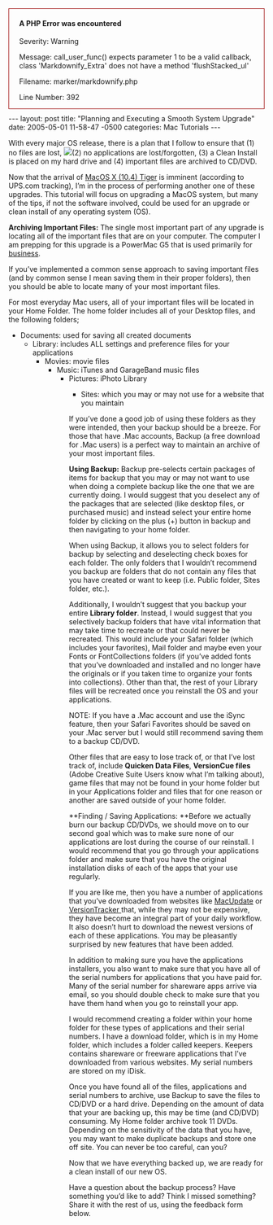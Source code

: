 <div style="border:1px solid #990000;padding-left:20px;margin:0 0 10px 0;">

<h4>A PHP Error was encountered</h4>

<p>Severity: Warning</p>
<p>Message:  call_user_func() expects parameter 1 to be a valid callback, class 'Markdownify_Extra' does not have a method 'flushStacked_ul'</p>
<p>Filename: marker/markdownify.php</p>
<p>Line Number: 392</p>

</div>---
layout: post
title:  "Planning and Executing a Smooth System Upgrade"
date:   2005-05-01 11-58-47 -0500
categories: Mac Tutorials
---

With every major OS release, there is a plan that I follow to ensure that (1) no files are lost, ![][1](2) no applications are lost/forgotten, (3) a Clean Install is placed on my hard drive and (4) important files are archived to CD/DVD. 

Now that the arrival of [MacOS X (10.4) Tiger][2] is imminent (according to UPS.com tracking), I’m in the process of performing another one of these upgrades. This tutorial will focus on upgrading a MacOS system, but many of the tips, if not the software involved, could be used for an upgrade or clean install of any operating system (OS).

**Archiving Important Files:** The single most important part of any upgrade is locating all of the important files that are on your computer. The computer I am prepping for this upgrade is a PowerMac G5 that is used primarily for [business][3]. 

If you’ve implemented a common sense approach to saving important files (and by common sense I mean saving them in their proper folders), then you should be able to locate many of your most important files. 

For most everyday Mac users, all of your important files will be located in your Home Folder. The home folder includes all of your Desktop files, and the following folders; 

*   Documents: used for saving all created documents 
    *   Library: includes ALL settings and preference files for your applications 
        *   Movies: movie files 
            *   Music: iTunes and GarageBand music files 
                *   Pictures: iPhoto Library 
                    *   Sites: which you may or may not use for a website that you maintain </ul>
                        If you’ve done a good job of using these folders as they were intended, then your backup should be a breeze. For those that have .Mac accounts, Backup (a free download for .Mac users) is a perfect way to maintain an archive of your most important files. 
                        
                        **Using Backup:** Backup pre-selects certain packages of items for backup that you may or may not want to use when doing a complete backup like the one that we are currently doing. I would suggest that you deselect any of the packages that are selected (like desktop files, or purchased music) and instead select your entire home folder by clicking on the plus (+) button in backup and then navigating to your home folder.
                        
                        When using Backup, it allows you to select folders for backup by selecting and deselecting check boxes for each folder. The only folders that I wouldn’t recommend you backup are folders that do not contain any files that you have created or want to keep (i.e. Public folder, Sites folder, etc.).
                        
                        Additionally, I wouldn’t suggest that you backup your entire **Library folder**. Instead, I would suggest that you selectively backup folders that have vital information that may take time to recreate or that could never be recreated. This would include your Safari folder (which includes your favorites), Mail folder and maybe even your Fonts or FontCollections folders (if you’ve added fonts that you’ve downloaded and installed and no longer have the originals or if you taken time to organize your fonts into collections). Other than that, the rest of your Library files will be recreated once you reinstall the OS and your applications.
                        
                        NOTE: If you have a .Mac account and use the iSync feature, then your Safari Favorites should be saved on your .Mac server but I would still recommend saving them to a backup CD/DVD.
                        
                        Other files that are easy to lose track of, or that I’ve lost track of, include **Quicken Data Files**, **VersionCue files** (Adobe Creative Suite Users know what I’m talking about), game files that may not be found in your home folder but in your Applications folder and files that for one reason or another are saved outside of your home folder.
                        
                        **Finding / Saving Applications: **Before we actually burn our backup CD/DVDs, we should move on to our second goal which was to make sure none of our applications are lost during the course of our reinstall. I would recommend that you go through your applications folder and make sure that you have the original installation disks of each of the apps that your use regularly. 
                        
                        If you are like me, then you have a number of applications that you’ve downloaded from websites like [MacUpdate][4] or [VersionTracker ][5]that, while they may not be expensive, they have become an integral part of your daily workflow. It also doesn’t hurt to download the newest versions of each of these applications. You may be pleasantly surprised by new features that have been added.
                        
                        In addition to making sure you have the applications installers, you also want to make sure that you have all of the serial numbers for applications that you have paid for. Many of the serial number for shareware apps arrive via email, so you should double check to make sure that you have them hand when you go to reinstall your app.
                        
                        I would recommend creating a folder within your home folder for these types of applications and their serial numbers. I have a download folder, which is in my Home folder, which includes a folder called keepers. Keepers contains shareware or freeware applications that I’ve downloaded from various websites. My serial numbers are stored on my iDisk.
                        
                        Once you have found all of the files, applications and serial numbers to archive, use Backup to save the files to CD/DVD or a hard drive. Depending on the amount of data that your are backing up, this may be time (and CD/DVD) consuming. My Home folder archive took 11 DVDs. Depending on the sensitivity of the data that you have, you may want to make duplicate backups and store one off site. You can never be too careful, can you?
                        
                        Now that we have everything backed up, we are ready for a clean install of our new OS.
                        
                        Have a question about the backup process? Have something you’d like to add? Think I missed something? Share it with the rest of us, using the feedback form below.

 [1]: http://www.gbradhopkins.com/images/mac/cleaninstall/tigerbox.gif
 [2]: http://www.apple.com/macosx/
 [3]: http://firebrand-media.com "Firebrand Media Web Design"
 [4]: http://www.macupdate.com
 [5]: http://www.versiontracker.com

